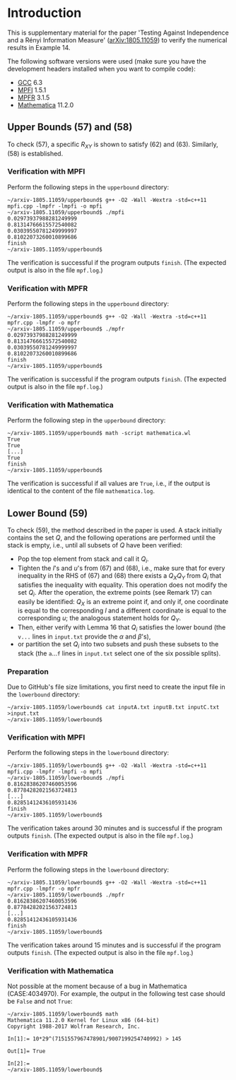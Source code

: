 # Introduction

This is supplementary material for the paper 'Testing Against Independence and a Rényi Information Measure' ([arXiv:1805.11059](https://arxiv.org/abs/1805.11059)) to verify the numerical results in Example 14.

The following software versions were used (make sure you have the development headers installed when you want to compile code):

* [GCC](https://gcc.gnu.org/) 6.3
* [MPFI](http://perso.ens-lyon.fr/nathalie.revol/software.html) 1.5.1
* [MPFR](https://www.mpfr.org/) 3.1.5
* [Mathematica](https://www.wolfram.com/mathematica/) 11.2.0

## Upper Bounds (57) and (58)

To check (57), a specific $R_{XY}$ is shown to satisfy (62) and (63).
Similarly, (58) is established.

### Verification with MPFI

Perform the following steps in the `upperbound` directory:

```
~/arxiv-1805.11059/upperbound$ g++ -O2 -Wall -Wextra -std=c++11 mpfi.cpp -lmpfr -lmpfi -o mpfi
~/arxiv-1805.11059/upperbound$ ./mpfi
0.02973937988281249999
0.81314766615572540082
0.03039550781249999997
0.81022073260010899686
finish
~/arxiv-1805.11059/upperbound$
```

The verification is successful if the program outputs `finish`.
(The expected output is also in the file `mpf.log`.)

### Verification with MPFR

Perform the following steps in the `upperbound` directory:

```
~/arxiv-1805.11059/upperbound$ g++ -O2 -Wall -Wextra -std=c++11 mpfr.cpp -lmpfr -o mpfr
~/arxiv-1805.11059/upperbound$ ./mpfr
0.02973937988281249999
0.81314766615572540082
0.03039550781249999997
0.81022073260010899686
finish
~/arxiv-1805.11059/upperbound$
```

The verification is successful if the program outputs `finish`.
(The expected output is also in the file `mpf.log`.)

### Verification with Mathematica

Perform the following step in the `upperbound` directory:

```
~/arxiv-1805.11059/upperbound$ math -script mathematica.wl
True
True
[...]
True
finish
~/arxiv-1805.11059/upperbound$
```

The verification is successful if all values are `True`, i.e., if the output is identical to the content of the file `mathematica.log`.

## Lower Bound (59)

To check (59), the method described in the paper is used.
A stack initially contains the set $Q$, and the following operations are performed until the stack is empty, i.e., until all subsets of $Q$ have been verified:

* Pop the top element from stack and call it $Q_i$.
* Tighten the $l$'s and $u$'s from (67) and (68), i.e., make sure that for every inequality in the RHS of (67) and (68) there exists a $Q_X Q_Y$ from $Q_i$ that satisfies the inequality with equality.
This operation does not modify the set $Q_i$.
After the operation, the extreme points (see Remark 17) can easily be identified: $Q_X$ is an extreme point if, and only if, one coordinate is equal to the corresponding $l$ and a different coordinate is equal to the corresponding $u$; the analogous statement holds for $Q_Y$.
* Then, either verify with Lemma 16 that $Q_i$ satisfies the lower bound (the `v...` lines in `input.txt` provide the $\alpha$ and $\beta$'s),
* or partition the set $Q_i$ into two subsets and push these subsets to the stack (the `a`...`f` lines in `input.txt` select one of the six possible splits).

### Preparation

Due to GitHub's file size limitations, you first need to create the input file in the `lowerbound` directory:

```
~/arxiv-1805.11059/lowerbound$ cat inputA.txt inputB.txt inputC.txt >input.txt
~/arxiv-1805.11059/lowerbound$
```

### Verification with MPFI

Perform the following steps in the `lowerbound` directory:

```
~/arxiv-1805.11059/lowerbound$ g++ -O2 -Wall -Wextra -std=c++11 mpfi.cpp -lmpfr -lmpfi -o mpfi
~/arxiv-1805.11059/lowerbound$ ./mpfi
0.81628386207460053596
0.87784282021563724813
[...]
0.82851412436105931436
finish
~/arxiv-1805.11059/lowerbound$
```

The verification takes around 30 minutes and is successful if the program outputs `finish`.
(The expected output is also in the file `mpf.log`.)

### Verification with MPFR

Perform the following steps in the `lowerbound` directory:

```
~/arxiv-1805.11059/lowerbound$ g++ -O2 -Wall -Wextra -std=c++11 mpfr.cpp -lmpfr -o mpfr
~/arxiv-1805.11059/lowerbound$ ./mpfr
0.81628386207460053596
0.87784282021563724813
[...]
0.82851412436105931436
finish
~/arxiv-1805.11059/lowerbound$
```

The verification takes around 15 minutes and is successful if the program outputs `finish`.
(The expected output is also in the file `mpf.log`.)

### Verification with Mathematica

Not possible at the moment because of a bug in Mathematica (CASE:4034970).
For example, the output in the following test case should be `False` and not `True`:

```
~/arxiv-1805.11059/lowerbound$ math
Mathematica 11.2.0 Kernel for Linux x86 (64-bit)
Copyright 1988-2017 Wolfram Research, Inc.

In[1]:= 10*29^(7151557967478901/9007199254740992) > 145

Out[1]= True

In[2]:=
~/arxiv-1805.11059/lowerbound$
```
